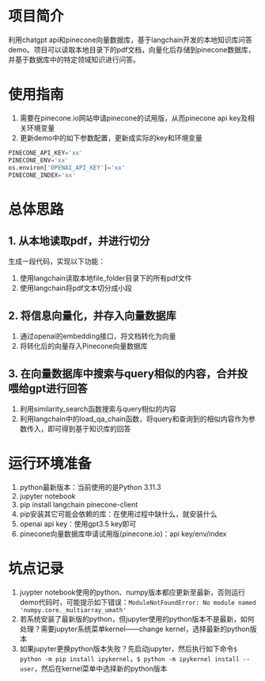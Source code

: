 # 项目简介利用chatgpt api和pinecone向量数据库，基于langchain开发的本地知识库问答demo。项目可以读取本地目录下的pdf文档，向量化后存储到pinecone数据库，并基于数据库中的特定领域知识进行问答。# 使用指南1. 需要在pinecone.io网站申请pinecone的试用版，从而pinecone api key及相关环境变量2. 更新demo中的如下参数配置，更新成实际的key和环境变量```pythonPINECONE_API_KEY='xx'PINECONE_ENV='xx'os.environ['OPENAI_API_KEY']='xx'PINECONE_INDEX='xx'```# 总体思路## 1. 从本地读取pdf，并进行切分生成一段代码，实现以下功能：1. 使用langchain读取本地file_folder目录下的所有pdf文件2. 使用langchain将pdf文本切分成小段## 2. 将信息向量化，并存入向量数据库1. 通过openai的embedding接口，将文档转化为向量2. 将转化后的向量存入Pinecone向量数据库## 3. 在向量数据库中搜索与query相似的内容，合并投喂给gpt进行回答1. 利用similarity_search函数搜索与query相似的内容2. 利用langchain中的load_qa_chain函数，将query和查询到的相似内容作为参数传入，即可得到基于知识库的回答# 运行环境准备1. python最新版本：当前使用的是Python 3.11.32. jupyter notebook3. pip install langchain pinecone-client4. pip安装其它可能会依赖的库：在使用过程中缺什么，就安装什么5. openai api key：使用gpt3.5 key即可6. pinecone向量数据库申请试用版(pinecone.io)：api key/env/index # 坑点记录1. juypter notebook使用的python、numpy版本都应更新至最新，否则运行demo代码时，可能提示如下错误：```ModuleNotFoundError: No module named 'numpy.core._multiarray_umath'```2. 若系统安装了最新版的python，但jupyter使用的python版本不是最新，如何处理？需要jupyter系统菜单kernel——change kernel，选择最新的python版本3. 如果jupyter更换python版本失败？先启动jupyter，然后执行如下命令```$ python -m pip install ipykernel```，```$ python -m ipykernel install --user```，然后在kernel菜单中选择新的python版本